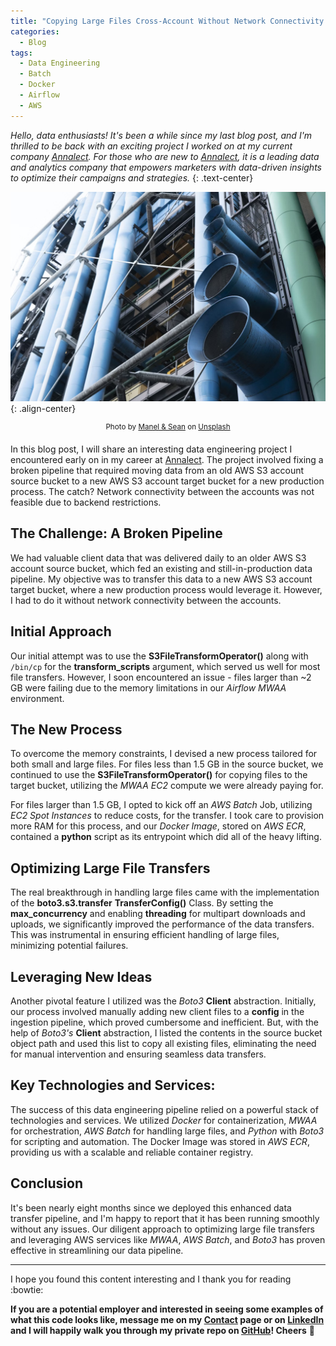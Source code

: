 ```yaml
---
title: "Copying Large Files Cross-Account Without Network Connectivity: A Data Engineering Challenge"
categories:
  - Blog
tags:
  - Data Engineering
  - Batch
  - Docker
  - Airflow
  - AWS
---
```

*Hello, data enthusiasts! It's been a while since my last blog post, and I'm thrilled to be back with an exciting project I worked on at my current company [Annalect](https://www.annalect.com/). For those who are new to [Annalect](https://www.annalect.com/), it is a leading data and analytics company that empowers marketers with data-driven insights to optimize their campaigns and strategies.*
{: .text-center}  

![image-center](/assets/images/copy_x_account/disconnected-pipeline.jpg){: .align-center}
<center><sup>Photo by <a href="https://unsplash.com/@manelandsean?utm_source=unsplash&utm_medium=referral&utm_content=creditCopyText">Manel & Sean</a> on <a href="https://unsplash.com/?utm_source=unsplash&utm_medium=referral&utm_content=creditCopyText">Unsplash</a></sup></center>  

In this blog post, I will share an interesting data engineering project I encountered early on in my career at [Annalect](https://www.annalect.com/). The project involved fixing a broken pipeline that required moving data from an old AWS S3 account source bucket to a new AWS S3 account target bucket for a new production process. The catch? Network connectivity between the accounts was not feasible due to backend restrictions.

## The Challenge: A Broken Pipeline

We had valuable client data that was delivered daily to an older AWS S3 account source bucket, which fed an existing and still-in-production data pipeline. My objective was to transfer this data to a new AWS S3 account target bucket, where a new production process would leverage it. However, I had to do it without network connectivity between the accounts.

## Initial Approach

Our initial attempt was to use the **S3FileTransformOperator()** along with `/bin/cp` for the **transform_scripts** argument, which served us well for most file transfers. However, I soon encountered an issue - files larger than ~2 GB were failing due to the memory limitations in our *Airflow MWAA* environment.

## The New Process

To overcome the memory constraints, I devised a new process tailored for both small and large files. For files less than 1.5 GB in the source bucket, we continued to use the **S3FileTransformOperator()** for copying files to the target bucket, utilizing the *MWAA EC2* compute we were already paying for.

For files larger than 1.5 GB, I opted to kick off an *AWS Batch* Job, utilizing *EC2 Spot Instances* to reduce costs, for the transfer. I took care to provision more RAM for this process, and our *Docker Image*, stored on *AWS ECR*, contained a **python** script as its entrypoint which did all of the heavy lifting.

## Optimizing Large File Transfers

The real breakthrough in handling large files came with the implementation of the **boto3.s3.transfer** **TransferConfig()** Class. By setting the **max_concurrency** and enabling **threading** for multipart downloads and uploads, we significantly improved the performance of the data transfers. This was instrumental in ensuring efficient handling of large files, minimizing potential failures.

## Leveraging New Ideas

Another pivotal feature I utilized was the *Boto3* **Client** abstraction. Initially, our process involved manually adding new client files to a **config** in the ingestion pipeline, which proved cumbersome and inefficient. But, with the help of *Boto3's* **Client** abstraction, I listed the contents in the source bucket object path and used this list to copy all existing files, eliminating the need for manual intervention and ensuring seamless data transfers. 

## Key Technologies and Services:

The success of this data engineering pipeline relied on a powerful stack of technologies and services. We utilized *Docker* for containerization, *MWAA* for orchestration, *AWS Batch* for handling large files, and *Python* with *Boto3* for scripting and automation. The Docker Image was stored in *AWS ECR*, providing us with a scalable and reliable container registry.

## Conclusion

It's been nearly eight months since we deployed this enhanced data transfer pipeline, and I'm happy to report that it has been running smoothly without any issues. Our diligent approach to optimizing large file transfers and leveraging AWS services like *MWAA*, *AWS Batch*, and *Boto3* has proven effective in streamlining our data pipeline.

---

I hope you found this content interesting and I thank you for reading :bowtie:

**If you are a potential employer and interested in seeing some examples of what this code looks like, message me on my [Contact](https://giasonep.github.io/contact/) page or on [LinkedIn](https://linkedin.com/in/jasonmpalumbo) and I will happily walk you through my private repo on [GitHub](https://github.com/giasonep)! Cheers** :dizzy: